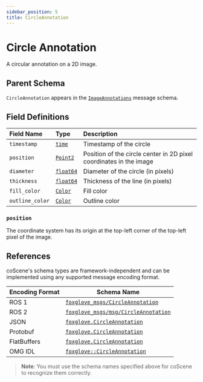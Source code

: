 ```yaml
---
sidebar_position: 5
title: CircleAnnotation
---
```


# Circle Annotation

A circular annotation on a 2D image.

## Parent Schema

`CircleAnnotation` appears in the [`ImageAnnotations`](../message-schemas/image-annotations) message schema.

## Field Definitions

| Field Name      | Type                                    | Description                                                        |
| :-------------- | :-------------------------------------- | :----------------------------------------------------------------- |
| `timestamp`     | [`time`](./built-in%20types#time)       | Timestamp of the circle                                            |
| `position`      | [`Point2`](./point-2)                   | Position of the circle center in 2D pixel coordinates in the image |
| `diameter`      | [`float64`](./built-in%20types#float64) | Diameter of the circle (in pixels)                                 |
| `thickness`     | [`float64`](./built-in%20types#float64) | Thickness of the line (in pixels)                                  |
| `fill_color`    | [`Color`](./color)                      | Fill color                                                         |
| `outline_color` | [`Color`](./color)                      | Outline color                                                      |

### `position`

The coordinate system has its origin at the top-left corner of the top-left pixel of the image.

## References

coScene's schema types are framework-independent and can be implemented using any supported message encoding format.

| Encoding Format | Schema Name                                                                                                                     |
| --------------- | ------------------------------------------------------------------------------------------------------------------------------- |
| ROS 1           | [`foxglove_msgs/CircleAnnotation`](https://github.com/foxglove/foxglove-sdk/blob/main/schemas/ros1/CircleAnnotation.msg)        |
| ROS 2           | [`foxglove_msgs/msg/CircleAnnotation`](https://github.com/foxglove/foxglove-sdk/blob/main/schemas/ros2/CircleAnnotation.msg)    |
| JSON            | [`foxglove.CircleAnnotation`](https://github.com/foxglove/foxglove-sdk/blob/main/schemas/jsonschema/CircleAnnotation.json)      |
| Protobuf        | [`foxglove.CircleAnnotation`](https://github.com/foxglove/foxglove-sdk/blob/main/schemas/proto/foxglove/CircleAnnotation.proto) |
| FlatBuffers     | [`foxglove.CircleAnnotation`](https://github.com/foxglove/foxglove-sdk/blob/main/schemas/flatbuffer/CircleAnnotation.fbs)       |
| OMG IDL         | [`foxglove::CircleAnnotation`](https://github.com/foxglove/foxglove-sdk/blob/main/schemas/omgidl/foxglove/CircleAnnotation.idl) |

> **Note**: You must use the schema names specified above for coScene to recognize them correctly.
